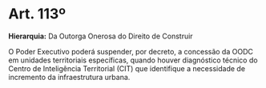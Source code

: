# Art. 113º

**Hierarquia:** Da Outorga Onerosa do Direito de Construir

O Poder Executivo poderá suspender, por decreto, a concessão da OODC em unidades territoriais específicas, quando houver diagnóstico técnico do Centro de Inteligência Territorial (CIT) que identifique a necessidade de incremento da infraestrutura urbana.






